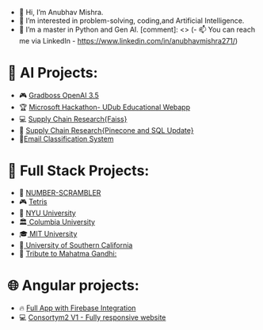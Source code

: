 - 👋 Hi, I’m Anubhav Mishra.
- 👀 I’m interested in problem-solving, coding,and Artificial Intelligence.
- 🌱 I’m a master in Python and Gen AI.
[comment]: <> (- 📫 You can reach me via LinkedIn - https://www.linkedin.com/in/anubhavmishra271/)

 # 🤖 AI Projects: 

 - 🎮 [Gradboss OpenAI 3.5](https://gradboss-chatbot.streamlit.app/)
 - 🏆 [Microsoft Hackathon- UDub Educational Webapp](https://github.com/mishra-anubhav/AI-Hackathon)
 - 💻 [Supply Chain Research{Faiss}](https://github.com/mishra-anubhav/Supply-chain-initial-research)
 - 🌟 [Supply Chain Research{Pinecone and SQL Update}](coming-soon)
 - 🎒[Email Classification System](https://github.com/mishra-anubhav/Email-Classification-System)
 
# 🚀 Full Stack Projects: 

- 🎲 [NUMBER-SCRAMBLER](https://mishra-anubhav.github.io/Number-Scrambler/)
- 🎮 [Tetris](https://mishra-anubhav.github.io/JavaScript-Tetris/)
- 🏫 <a href="https://mishra-anubhav.github.io/Universities-Report/university-nyu.html"> NYU University</a><br>
- 🏛️<a href="https://mishra-anubhav.github.io/Universities-Report/University-columbia.html"> Columbia University</a><br>
- 🎓<a href="https://mishra-anubhav.github.io/Universities-Report/university-mit.html"> MIT University</a><br>
- 🎒<a href="https://mishra-anubhav.github.io/Universities-Report/university-usc.html"> University of Southern California</a><br>
- 🌟 [Tribute to Mahatma Gandhi:](https://codepen.io/mishra-anubhav/full/wvwpbdB)

   
# 🌐 Angular projects:

- 🔥 [Full App with Firebase Integration](https://github.com/mishra-anubhav/Added-Authentication-using-firebase/tree/master/app)
- 💻 [Consortym2 V1 - Fully responsive website](https://github.com/mishra-anubhav/Responsive-Website)
<!---
mishra-anubhav/mishra-anubhav is a ✨ special ✨ repository because its `README.md` (this file) appears on your GitHub profile.
You can click the Preview link to take a look at your changes.
--->
